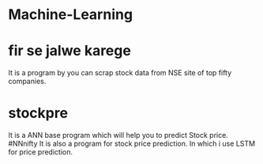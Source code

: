 # Machine-Learning
# fir se jalwe karege
It is a program by you can scrap stock data from NSE site of top fifty companies.
# stockpre
It is a ANN base program which will help you to predict Stock price.
#NNnifty
It is also a program for stock price prediction. In which i use LSTM for price prediction. 

